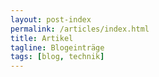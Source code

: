 ```yaml
---
layout: post-index
permalink: /articles/index.html
title: Artikel
tagline: Blogeinträge
tags: [blog, technik]
---
```

